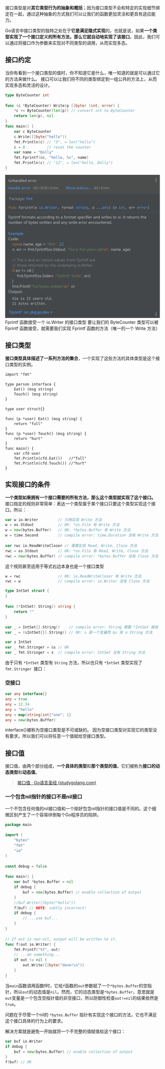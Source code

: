 
接口类型是对**其它类型行为的抽象和概括**；因为接口类型不会和特定的实现细节绑定在一起，通过这种抽象的方式我们可以让我们的函数更加灵活和更具有适应能力。

Go语言中接口类型的独特之处在于**它是满足隐式实现**的。也就是说，如果**一个类型实现了一个接口定义的所有方法，那么它就自动地实现了该接口**。因此，我们可以通过将接口作为参数来实现对不同类型的调用，从而实现多态。

## 接口约定
当你有看到一个接口类型的值时，你不知道它是什么，唯一知道的就是可以通过它的方法来做什么。
接口可以让我们将不同的类型绑定到一组公共的方法上，从而实现多态和灵活的设计。
```go
type ByteCounter int

func (c *ByteCounter) Write(p []byte) (int, error) {
	*c += ByteCounter(len(p)) // convert int to ByteCounter
	return len(p), nil
}
func main() {
	var c ByteCounter
	c.Write([]byte("hello"))
	fmt.Println(c) // "5", = len("hello")
	c = 0          // reset the counter
	var name = "Dolly"
	fmt.Fprintf(&c, "hello, %s", name)
	fmt.Println(c) // "12", = len("hello, Dolly")
}
```
![](addition/Pasted%20image%2020231127204316.png)
Fprintf 函数接受一个 io.Writer 的接口类型
要让我们的 ByteCounter 类型可以被 Fprintf 函数接受，就需要我们实现 Fprintf 函数的方法（唯一的一个 Write 方法）

## 接口类型
**接口类型具体描述了一系列方法的集合**，一个实现了这些方法的具体类型是这个接口类型的实例。
```
import "fmt"

type person interface {
	Eat() (msg string)
	Touch() (msg string)
}

type user struct{}

func (p *user) Eat() (msg string) {
	return "full"
}
func (p *user) Touch() (msg string) {
	return "hurt"
}
func main() {
	var cfd user
	fmt.Println(cfd.Eat())   //"full"
	fmt.Println(cfd.Touch()) //"hurt"
}
```

## 实现接口的条件
**一个类型如果拥有一个接口需要的所有方法，那么这个类型就实现了这个接口。**
接口指定的规则非常简单：表达一个类型属于某个接口只要这个类型实现这个接口。所以：

```go
var w io.Writer         // 只用实现 Write 方法
w = os.Stdout           // OK: *os.File 有 Write 方法
w = new(bytes.Buffer)   // OK: *bytes.Buffer 有 Write 方法
w = time.Second         // compile error: time.Duration 没有 Write 方法

var rwc io.ReadWriteCloser // 需要实现 Read, Write, Close 方法
rwc = os.Stdout         // OK: *os.File 有 Read, Write, Close 方法
rwc = new(bytes.Buffer) // compile error: *bytes.Buffer 没有 Close 方法
```

这个规则甚至适用于等式右边本身也是一个接口类型

```go 
w = rwc                 // OK: io.ReadWriteCloser 有 Write 方法
rwc = w                 // compile error: io.Writer 没有 Close 方法
```

```go
type IntSet struct {
}

func (*IntSet) String() string {
	return ""
}

var _ = IntSet{}.String()    // compile error: String 需要 *IntSet 接收
var _ = (&IntSet{}).String() // OK: s 是一个变量而 &s 有 a String 方法
```

```go
var s IntSet
var _ fmt.Stringer = &s // OK
var _ fmt.Stringer = s  // compile error: IntSet 没有 String 方法

```
由于只有 `*IntSet` 类型有 `String` 方法，所以也只有 `*IntSet` 类型实现了 `fmt.Stringer `接口：
### 空接口
```go
var any interface{}
any = true
any = 12.34
any = "hello"
any = map[string]int{"one": 1}
any = new(bytes.Buffer)
```
interface{}被称为空接口类型是不可或缺的。
因为空接口类型对实现它的类型没有要求，所以我们可以将任意一个值赋给空接口类型。

## 接口值
接口值，由两个部分组成，**一个具体的类型**和**那个类型的值**。它们被称为**接口的动态类型**和**动态值**。
> [接口值 · Go语言圣经 (studygolang.com)](https://books.studygolang.com/gopl-zh/ch7/ch7-05.html)

### 一个包含nil指针的接口不是nil接口
一个不包含任何值的nil接口值和一个刚好包含nil指针的接口值是不同的。这个细微区别产生了一个容易绊倒每个Go程序员的陷阱。
```go
package main

import (
	"bytes"
	"fmt"
	"io"
)

const debug = false

func main() {
	var buf *bytes.Buffer = nil
	if debug {
		buf = new(bytes.Buffer) // enable collection of output
	}
	//buf.Write([]byte("hello"))
	f(buf) // NOTE: subtly incorrect!
	if debug {
		// ...use buf...
	}
}

// If out is non-nil, output will be written to it.
func f(out io.Writer) {
	fmt.Printf("%T", out)
	// ...do something...
	if out != nil {
		out.Write([]byte("done!\n"))
	}
}
```
当`main`函数调用函数f时，它给`f`函数的`out`参数赋了一个`*bytes.Buffer`的空指针，所以`out`的动态值是`nil`。然而，它的动态类型是`*bytes.Buffer`，意思就是`out`变量是一个包含空指针值的非空接口，所以防御性检查`out!=nil`的结果依然是`true`。

问题在于尽管一个nil的 `*bytes.Buffer` 指针有实现这个接口的方法，它也不满足这个接口具体的行为上的要求。

解决方案就是避免一开始就将一个不完整的值赋值给这个接口：
```go
var buf io.Writer
if debug {
    buf = new(bytes.Buffer) // enable collection of output
}
f(buf) // OK
```